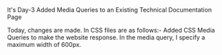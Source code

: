 It's Day-3
Added Media Queries to an Existing Technical Documentation Page

Today, changes are made. In CSS files are as follows:-
Added CSS Media Queries to make the website response.
In the media query, I specify a maximum width of 600px.
